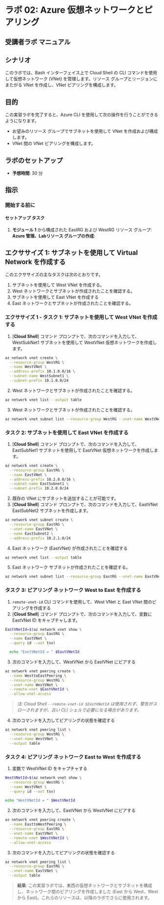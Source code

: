 ﻿---
lab:
    title: 'Azure 仮想ネットワークとピアリング'
    module: 'モジュール 2: Azure ネットワーク'
---
    
# ラボ 02: Azure 仮想ネットワークとピアリング

## 受講者ラボ マニュアル

## シナリオ

このラボでは、Bash インターフェイス上で Cloud Shell の CLI コマンドを使用して仮想ネットワーク (VNet) を管理します。リソース グループとリージョンにまたがる VNet を作成し、VNet ピアリングを構成します。

## 目的

この実習ラボを完了すると、Azure CLI を使用して次の操作を行うことができるようになります。

* お望みのリソース グループでサブネットを使用して VNet を作成および構成します。
* VNet 間の VNet ピアリングを構成します。

## ラボのセットアップ

* **予想時間**: 30 分

## 指示

### 開始する前に

#### セットアップ タスク

1. **モジュール 1** から構成された EastRG および WestRG リソース グループ: **Azure 管理、Labリソース グループの作成**:

## エクササイズ 1: サブネットを使用して Virtual Network を作成する

このエクササイズの主なタスクは次のとおりです。

1. サブネットを使用して West VNet を作成する。
1. West ネットワークとサブネットが作成されたことを確認する。
1. サブネットを使用して East VNet を作成する
1. East ネットワークとサブネットが作成されたことを確認する。

### エクササイズ 1 - タスク 1: サブネットを使用して West VNet を作成する

1. [**Cloud Shell**] コマンド プロンプトで、次のコマンドを入力して、WestSubNet1 サブネットを使用して WestVNet 仮想ネットワークを作成します。

```sh
az network vnet create \
  --resource-group WestRG \
  --name WestVNet \
  --address-prefix 10.1.0.0/16 \
  --subnet-name WestSubnet1 \
  --subnet-prefix 10.1.0.0/24
```

2. West ネットワークとサブネットが作成されたことを確認する。

```sh
az network vnet list --output table
```

3. West ネットワークとサブネットが作成されたことを確認する。

```sh
az network vnet subnet list --resource-group WestRG --vnet-name WestVNet --output table
```

### タスク 2: サブネットを使用して East VNet を作成する

1. [**Cloud Shell**] コマンド プロンプトで、次のコマンドを入力して、EastSubNet1 サブネットを使用して EastVNet 仮想ネットワークを作成します。

```sh
az network vnet create \
  --resource-group EastRG \
  --name EastVNet \
  --address-prefix 10.2.0.0/16 \
  --subnet-name EastSubnet1 \
  --subnet-prefix 10.2.0.0/24
```

2. 既存の VNet にサブネットを追加することが可能です。
3. [**Cloud Shell**] コマンド プロンプトで、次のコマンドを入力して、EastVNet EastSubNet2 サブネットを作成します。

```sh
az network vnet subnet create \
  --resource-group EastRG \
  --vnet-name EastVNet \
  --name EastSubnet2 \
  --address-prefix 10.2.1.0/24
```

4. East ネットワーク (EastVNet) が作成されたことを確認する

```sh
az network vnet list --output table
```

5. East ネットワーク サブネットが作成されたことを確認する。

```sh
az network vnet subnet list --resource-group EastRG --vnet-name EastVNet --output table
```

### タスク 3: ピアリング ネットワーク West to East を作成する

1. `remote-vnet-id` CLI コマンドを使用して、West VNet と East VNet 間のピアリングを作成する
1. [**Cloud Shell**] コマンド プロンプトで、次のコマンドを入力して、変数に EastVNet ID をキャプチャします。

```sh
EastVNetId=$(az network vnet show \
  --resource-group EastRG \
  --name EastVNet \
  --query id --out tsv)

  echo "EastVNetId = " $EastVNetId
```

3. 次のコマンドを入力して、WestVNet から EastVNet にピアする

```sh
az network vnet peering create \
  --name WesttoEastPeering \
  --resource-group WestRG \
  --vnet-name WestVNet \
  --remote-vnet $EastVNetId \
  --allow-vnet-access
```

> *注: Cloud Shell `--remote-vnet-id $EastVNetId` は使用されず、警告がスローされますが、古い CLI シェルで必要になる場合があります。*

4. 次のコマンドを入力してピアリングの状態を確認する

```sh
az network vnet peering list \
  --resource-group WestRG \
  --vnet-name WestVNet \
  --output table
```

### タスク 4: ピアリング ネットワーク East to West を作成する

1. 変数で WestVNet ID をキャプチャする

```sh
WestVNetId=$(az network vnet show \
  --resource-group WestRG \
  --name WestVNet \
  --query id --out tsv)
  
echo "WestVNetId = " $WestVNetId
```

2. 次のコマンドを入力して、EastVNet から WestVNet にピアする

```sh
az network vnet peering create \
  --name EasttoWestPeering \
  --resource-group EastRG \
  --vnet-name EastVNet \
  --remote-vnet $WestVNetId \
  --allow-vnet-access
```

3. 次のコマンドを入力してピアリングの状態を確認する

```sh
az network vnet peering list \
  --resource-group EastRG \
  --vnet-name EastVNet \
  --output table
```

> **結果**: この実習ラボでは、東西の仮想ネットワークとサブネットを構成し、ネットワーク間のピアリングを作成しました (East から West、West から East)。これらのリソースは、以降のラボでさらに使用されます。
